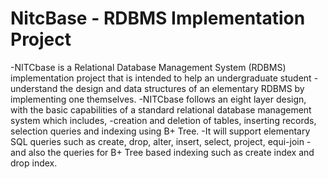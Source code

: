 # NitcBase - RDBMS Implementation Project 
-NITCbase is a Relational Database Management System (RDBMS) implementation project that is intended to help an undergraduate student 
-understand the design and data structures of an elementary RDBMS by implementing one themselves.
-NITCbase follows an eight layer design, with the basic capabilities of a standard relational database management system which includes, 
-creation and deletion of tables, inserting records, selection queries and indexing using B+ Tree. 
-It will support elementary SQL queries such as create, drop, alter, insert, select, project, equi-join 
-and also the queries for B+ Tree based indexing such as create index and drop index. 
